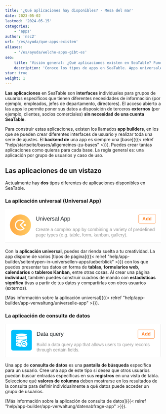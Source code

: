 ```yaml
---
title: '¿Qué aplicaciones hay disponibles? - Mesa del mar'
date: 2023-05-02
lastmod: '2024-05-15'
categories:
    - 'apps'
author: 'nsc2'
url: '/es/ayuda/que-apps-existen'
aliases:
    - '/es/ayuda/welche-apps-gibt-es'
seo:
    title: 'Visión general: ¿Qué aplicaciones existen en SeaTable? Funciones y ejemplos'
    description: 'Conoce los tipos de apps en SeaTable. Apps universales, consultas de datos y frontends personalizados: casos de uso, ventajas y ejemplos para cada grupo.'
star: true
weight: 1
---
```


**Las aplicaciones** en SeaTable son **interfaces** individuales para grupos de usuarios específicos que tienen diferentes necesidades de información (por ejemplo, empleados, jefes de departamento, directores). El acceso abierto a las apps le permite poner sus datos a disposición de terceros **externos** (por ejemplo, clientes, socios comerciales) **sin necesidad de una cuenta SeaTable**.

Para construir estas aplicaciones, existen los llamados **app builders**, en los que se pueden crear diferentes interfaces de usuario y realizar toda una serie de ajustes. El **backend de** una app es siempre una [base]({{< relref "help/startseite/bases/allgemeines-zu-bases" >}}). Puedes crear tantas aplicaciones como quieras para cada base. La regla general es: una aplicación por grupo de usuarios y caso de uso.

## Las aplicaciones de un vistazo

Actualmente hay **dos** tipos diferentes de aplicaciones disponibles en SeaTable.

### La aplicación universal (Universal App)

![La aplicación universal](images/universal-app-preview.png)

Con la **aplicación universal**, puedes dar rienda suelta a tu creatividad. La app dispone de varios [tipos de página]({{< relref "help/app-builder/seitentypen-in-universellen-apps/ueberblick" >}}) con los que puedes presentar tus datos en forma de **tablas**, **formularios web**, **calendarios** o **tableros Kanban**, entre otras cosas. Al crear una página **individual**, también puedes construir cuadros de mando con **estadísticas significa** tivas a partir de tus datos y compartirlas con otros usuarios (externos).

[Más información sobre la aplicación universal]({{< relref "help/app-builder/app-verwaltung/universelle-app" >}}).

### La aplicación de consulta de datos

![La aplicación de consulta de datos](images/data-query-app-preview.png)

Una app de **consulta de datos** es una **pantalla de búsqueda** específica para un usuario. Cree una app de este tipo si desea que otros usuarios puedan buscar entradas específicas en sus **registros** en una vista de tabla. Seleccione qué **valores de columna** deben mostrarse en los resultados de la consulta para definir individualmente a qué datos puede acceder un grupo de usuarios.

[Más información sobre la aplicación de consulta de datos]({{< relref "help/app-builder/app-verwaltung/datenabfrage-app" >}}).
